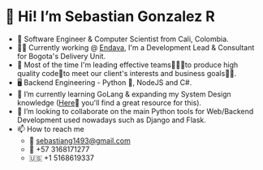 # 👋 Hi! I’m Sebastian Gonzalez R
- 👀 Software Engineer & Computer Scientist from Cali, Colombia. 
- 👨‍💻 Currently working @ [Endava](https://www.endava.com/), I'm a Development Lead & Consultant for Bogota's Delivery Unit.
- 🧰 Most of the time I'm leading effective teams🧑‍🤝‍🧑to produce high quality code🚀to meet our client's interests and business goals💼🥇.
- 🖥️ Backend Engineering - Python 🐍, NodeJS and C#. 
- 🌱 I’m currently learning GoLang & expanding my System Design knowledge ([Here](https://dataintensive.net/)📖 you'll find a great resource for this).
- 💞️ I’m looking to collaborate on the main Python tools for Web/Backend Development used nowadays such as Django and Flask.
- 📫 How to reach me
  - 📧 sebastiang1493@gmail.com
  - 📱 +57 3168171277
  - 🇺🇸  +1 5168619337

<!---
sgonzalezr94/sgonzalezr94 is a ✨ special ✨ repository because its `README.md` (this file) appears on your GitHub profile.
You can click the Preview link to take a look at your changes.
--->

